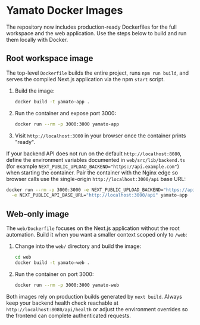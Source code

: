 # Yamato Docker Images

The repository now includes production-ready Dockerfiles for the full workspace and the web
application. Use the steps below to build and run them locally with Docker.

## Root workspace image

The top-level `Dockerfile` builds the entire project, runs `npm run build`, and serves the compiled
Next.js application via the npm `start` script.

1. Build the image:
   ```bash
   docker build -t yamato-app .
   ```
2. Run the container and expose port 3000:
   ```bash
   docker run --rm -p 3000:3000 yamato-app
   ```
3. Visit `http://localhost:3000` in your browser once the container prints "ready".

If your backend API does not run on the default `http://localhost:8080`, define the environment
variables documented in `web/src/lib/backend.ts` (for example
`NEXT_PUBLIC_UPLOAD_BACKEND="https://api.example.com"`) when starting the container. Pair the
container with the Nginx edge so browser calls use the single-origin `http://localhost:3000/api`
base URL:
```bash
docker run --rm -p 3000:3000 -e NEXT_PUBLIC_UPLOAD_BACKEND="https://api.example.com" \
  -e NEXT_PUBLIC_API_BASE_URL="http://localhost:3000/api" yamato-app
```

## Web-only image

The `web/Dockerfile` focuses on the Next.js application without the root automation. Build it when
you want a smaller context scoped only to `/web`:

1. Change into the `web/` directory and build the image:
   ```bash
   cd web
   docker build -t yamato-web .
   ```
2. Run the container on port 3000:
   ```bash
   docker run --rm -p 3000:3000 yamato-web
   ```

Both images rely on production builds generated by `next build`. Always keep your backend health
check reachable at `http://localhost:8080/api/health` or adjust the environment overrides so the
frontend can complete authenticated requests.
